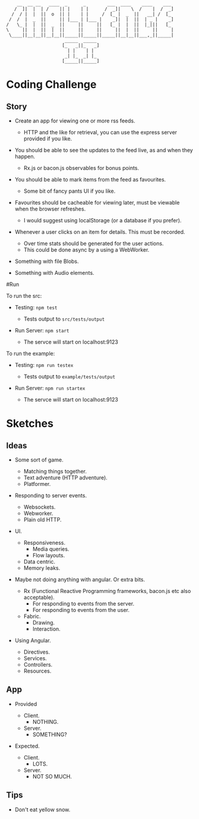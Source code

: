         __  __ __   ____  _      _        ___  ____    ____    ___
       /  ]|  |  | /    || |    | |      /  _]|    \  /    |  /  _]
      /  / |  |  ||  o  || |    | |     /  [_ |  _  ||   __| /  [_
     /  /  |  _  ||     || |___ | |___ |    _]|  |  ||  | _ |    _]
    /   \_ |  |  ||  _  ||     ||     ||   [_ |  |  ||  |_|||   [_
    \     ||  |  ||  |  ||     ||     ||     ||  |  ||     ||     |
     \____||__|__||__|__||_____||_____||_____||__|__||___,_||_____|
                          _____  _____
                         [_   _||_   _]
                           | |    | |
                          _| |_  _| |_
                         [_____||_____]


# Coding Challenge


## Story

- Create an app for viewing one or more rss feeds.
	- HTTP and the like for retrieval, you can use the express server provided if you like.

- You should be able to see the updates to the feed live, as and when they happen.
	- Rx.js or bacon.js observables for bonus points.

- You should be able to mark items from the feed as favourites.
	- Some bit of fancy pants UI if you like.

- Favourites should be cacheable for viewing later, must be viewable when the browser refreshes.
	- I would suggest using localStorage (or a database if you prefer).

- Whenever a user clicks on an item for details. This must be recorded.
	- Over time stats should be generated for the user actions.
	- This could be done async by a using a WebWorker.

- Something with file Blobs.
- Something with Audio elements.



#Run

To run the src:

- Testing: `npm test`
	- Tests output to `src/tests/output`

- Run Server: `npm start`
	- The servce will start on localhost:9123


To run the example:

- Testing: `npm run testex`
	- Tests output to `example/tests/output`

- Run Server: `npm run startex`
	- The servce will start on localhost:9123


# Sketches


## Ideas

- Some sort of game.
	- Matching things together.
	- Text adventure (HTTP adventure).
	- Platformer.

- Responding to server events.
	- Websockets.
	- Webworker.
	- Plain old HTTP.

- UI.
	- Responsiveness.
		- Media queries.
		- Flow layouts.
	- Data centric.
	- Memory leaks.

- Maybe not doing anything with angular. Or extra bits.
	- Rx (Functional Reactive Programming frameworks, bacon.js etc also acceptable).
		- For responding to events from the server.
		- For responding to events from the user.
	- Fabric.
		- Drawing.
		- Interaction.

- Using Angular.
	- Directives.
	- Services.
	- Controllers.
	- Resources.


## App

- Provided
	- Client.
		- NOTHING.
	- Server.
		- SOMETHING?

- Expected.
	- Client.
		- LOTS.
	- Server.
		- NOT SO MUCH.


## Tips

- Don't eat yellow snow.